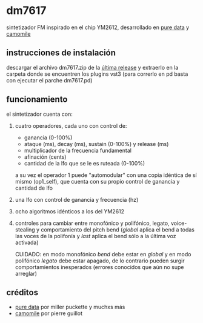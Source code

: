 # dm7617
sintetizador FM inspirado en el chip YM2612, desarrollado en [pure data](https://github.com/pure-data/pure-data) y [camomile](https://github.com/pierreguillot/Camomile)

## instrucciones de instalación
descargar el archivo dm7617.zip de la [última release](https://github.com/teaecetyrannis/dm7617/releases/tag/v1.0) y extraerlo en la carpeta donde se encuentren los plugins vst3 (para correrlo en pd basta con ejecutar el parche dm7617.pd)

## funcionamiento
el sintetizador cuenta con:

 1. cuatro operadores, cada uno con control de:
	 - ganancia (0-100%)
	 - ataque (ms), decay (ms), sustain (0-100%) y release (ms)
	 - multiplicador de la frecuencia fundamental
	 - afinación (cents)
	 - cantidad de la lfo que se le es ruteada (0-100%)

	a su vez el operador 1 puede "automodular" con una copia idéntica de sí mismo (op1_self), que cuenta con su propio control de ganancia y cantidad de lfo
	
 2. una lfo con control de ganancia y frecuencia (hz)
 3. ocho algoritmos idénticos a los del YM2612
 4. controles para cambiar entre monofónico y polifónico, legato, voice-stealing y comportamiento del pitch bend (*global* aplica el bend a todas las voces de la polifonía y *last* aplica el bend sólo a la última voz activada)
 
	 CUIDADO: en modo monofónico *bend* debe estar en *global* y en modo polifónico *legato* debe estar apagado, de lo contrario pueden surgir comportamientos inesperados (errores conocidos que aún no supe arreglar)

## créditos
- [pure data](https://github.com/pure-data/pure-data) por miller puckette y muchxs más
- [camomile](https://github.com/pierreguillot/Camomile) por pierre guillot
